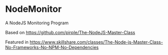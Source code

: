# NodeMonitor
A NodeJS Monitoring Program

Based on https://github.com/pirple/The-NodeJS-Master-Class

Featured in https://www.skillshare.com/classes/The-Node-js-Master-Class-No-Frameworks-No-NPM-No-Dependencies
